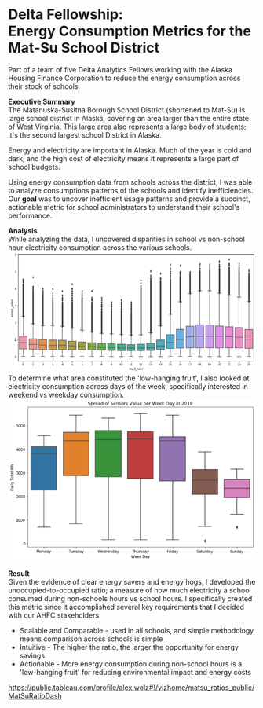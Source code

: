 # Delta Fellowship: <br>Energy Consumption Metrics for the Mat-Su School District
Part of a team of five Delta Analytics Fellows working with the Alaska Housing Finance Corporation to reduce the energy consumption across their stock of schools. 

**Executive Summary**<br>
The Matanuska-Susitna Borough School District (shortened to Mat-Su) is large school district in Alaska, covering an area larger than the entire state of West Virginia. This large area also represents a large body of students; it's the second largest school District in Alaska.

Energy and electricity are important in Alaska. Much of the year is cold and dark, and the high cost of electricity means it represents a large part of school budgets.

Using energy consumption data from schools across the district, I was able to analyze consumptions patterns of the schools and identify inefficiencies. Our **goal** was to uncover inefficient usage patterns and provide a succinct, actionable metric for school administrators to understand their school's performance.

**Analysis**<br>
While analyzing the data, I uncovered disparities in school vs non-school hour electricity consumption across the various schools.
<img src='ahfc_hourly_boxplot.png'>
To determine what area constituted the 'low-hanging fruit', I also looked at electricity consumption across days of the week, specifically interested in weekend vs weekday consumption.
<img src='weekday_sensor_boxplot.png'>

**Result**<br>
Given the evidence of clear energy savers and energy hogs, I developed the unoccupied-to-occupied ratio; a measure of how much electricity a school consumed during non-schools hours vs school hours. I specifically created this metric since it accomplished several key requirements that I decided with our AHFC stakeholders:
* Scalable and Comparable - used in all schools, and simple methodology means comparison across schools is simple
* Intuitive - The higher the ratio, the larger the opportunity for energy savings
* Actionable - More energy consumption during non-school hours is a 'low-hanging fruit' for reducing environmental impact and energy costs

https://public.tableau.com/profile/alex.wolz#!/vizhome/matsu_ratios_public/MatSuRatioDash
